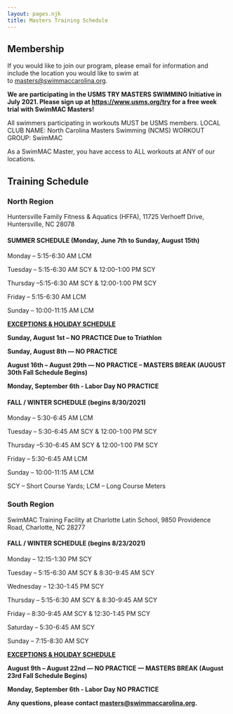 ```yaml
---
layout: pages.njk
title: Masters Training Schedule
---
```


## Membership

<div class="bg-yellow-100 p-6 my-6 text-center" markdown="1">

If you would like to join our program, please email for information and include the location you would like to swim at to&nbsp;<a href="mailto:masters@swimmaccarolina.org">masters@swimmaccarolina.org.</a>

<strong>We are participating in the USMS TRY MASTERS SWIMMING Initiative in July 2021. Please sign up at <a href="https://www.usms.org/try">https://www.usms.org/try</a> for a free week trial with SwimMAC Masters!</strong>

</div>

All swimmers participating in workouts MUST be USMS members. LOCAL CLUB NAME: North Carolina Masters Swimming (NCMS) WORKOUT GROUP: SwimMAC

As a SwimMAC Master, you have access to ALL workouts at ANY of our locations.

<h2 class="separator-center">Training Schedule</h2>

<div class="flex flex-wrap -mx-4" markdown="1">
<div class="w-full md:w-1/2 p-4" markdown="1">

### North Region

<p class="center">Huntersville Family Fitness & Aquatics (HFFA), 11725 Verhoeff Drive, Huntersville, NC 28078</p>

#### SUMMER SCHEDULE (Monday, June 7th to Sunday, August 15th)

Monday – 5:15-6:30 AM LCM

Tuesday – 5:15-6:30 AM SCY &amp; 12:00-1:00 PM SCY

Thursday –5:15-6:30 AM SCY &amp; 12:00-1:00 PM SCY

Friday – 5:15-6:30 AM LCM

Sunday – 10:00-11:15 AM LCM

<span style="text-decoration: underline;"><strong>EXCEPTIONS & HOLIDAY SCHEDULE</strong></span>

<strong>Sunday, August 1st – NO PRACTICE Due to Triathlon</strong>

<strong>Sunday, August 8th — NO PRACTICE</strong>

<strong>August 16th – August 29th — NO PRACTICE – MASTERS BREAK (AUGUST 30th Fall Schedule Begins)</strong>

<strong>Monday, September 6th - Labor Day NO PRACTICE</strong>

#### FALL / WINTER SCHEDULE (begins 8/30/2021)

Monday – 5:30-6:45 AM LCM

Tuesday – 5:30-6:45 AM SCY & 12:00-1:00 PM SCY

Thursday –5:30-6:45 AM SCY & 12:00-1:00 PM SCY

Friday – 5:30-6:45 AM LCM

Sunday – 10:00-11:15 AM LCM

SCY – Short Course Yards; LCM – Long Course Meters

</div>

<div class="w-full md:w-1/2 p-4" markdown="1">

### South Region

SwimMAC Training Facility at Charlotte Latin School, 9850 Providence Road, Charlotte, NC 28277

#### FALL / WINTER SCHEDULE (begins 8/23/2021)

Monday – 12:15-1:30 PM SCY

Tuesday – 5:15-6:30 AM SCY & 8:30-9:45 AM SCY

Wednesday – 12:30-1:45 PM SCY

Thursday – 5:15-6:30 AM SCY & 8:30-9:45 AM SCY

Friday – 8:30-9:45 AM SCY & 12:30-1:45 PM SCY

Saturday – 5:30-6:45 AM SCY

Sunday – 7:15-8:30 AM SCY

<span style="text-decoration: underline;">
    <strong>EXCEPTIONS &amp; HOLIDAY SCHEDULE</strong>
</span>

<strong>August 9th – August 22nd — NO PRACTICE — MASTERS BREAK (August 23rd Fall Schedule Begins)</strong>

<strong>Monday, September 6th - Labor Day NO PRACTICE</strong>

</div>
</div>

<strong>Any questions, please contact <a href="mailto:masters@swimmaccarolina.org" target="_blank" rel="noopener">masters@swimmaccarolina.org</a>.</strong>
